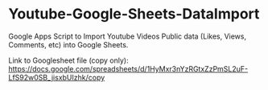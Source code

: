 # Youtube-Google-Sheets-DataImport
Google Apps Script to Import Youtube Videos Public data (Likes, Views, Comments, etc) into Google Sheets.

Link to Googlesheet file (copy only): https://docs.google.com/spreadsheets/d/1HyMxr3nYzRGtxZzPmSL2uF-LfS92w0SB_jisxbUIzhk/copy

